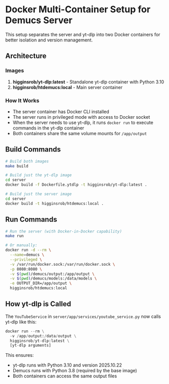 # Docker Multi-Container Setup for Demucs Server

This setup separates the server and yt-dlp into two Docker containers for better isolation and version management.

## Architecture

### Images
1. **higginsrob/yt-dlp:latest** - Standalone yt-dlp container with Python 3.10
2. **higginsrob/htdemucs:local** - Main server container

### How It Works
- The server container has Docker CLI installed
- The server runs in privileged mode with access to Docker socket
- When the server needs to use yt-dlp, it runs `docker run` to execute commands in the yt-dlp container
- Both containers share the same volume mounts for `/app/output`

## Build Commands

```bash
# Build both images
make build

# Build just the yt-dlp image
cd server
docker build -f Dockerfile.ytdlp -t higginsrob/yt-dlp:latest .

# Build just the server image  
cd server
docker build -t higginsrob/htdemucs:local .
```

## Run Commands

```bash
# Run the server (with Docker-in-Docker capability)
make run

# Or manually:
docker run -d --rm \
  --name=demucs \
  --privileged \
  -v /var/run/docker.sock:/var/run/docker.sock \
  -p 8080:8080 \
  -v $(pwd)/demucs/output:/app/output \
  -v $(pwd)/demucs/models:/data/models \
  -e OUTPUT_DIR=/app/output \
  higginsrob/htdemucs:local
```

## How yt-dlp is Called

The `YouTubeService` in `server/app/services/youtube_service.py` now calls yt-dlp like this:

```python
docker run --rm \
  -v /app/output:/data/output \
  higginsrob/yt-dlp:latest \
  [yt-dlp arguments]
```

This ensures:
- yt-dlp runs with Python 3.10 and version 2025.10.22
- Demucs runs with Python 3.8 (required by the base image)
- Both containers can access the same output files

